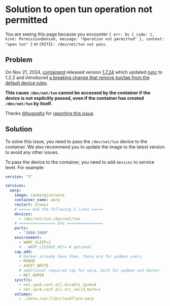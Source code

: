 # Solution to open tun operation not permitted

You are seeing this page because you encounter `{ err: Os { code: 1, kind: PermissionDenied, message: "Operation not permitted" }, context: "open tun" }` or `CRITIC: /dev/net/tun not pass`.

## Problem

On Nov 21, 2024, [containerd](https://github.com/containerd/containerd) released version [1.7.24](https://github.com/containerd/containerd/releases/tag/v1.7.24) which updated [runc](https://github.com/opencontainers/runc) to 1.2.2 and introduced [a breaking change that remove tun/tap from the default device rules](https://github.com/opencontainers/runc/pull/3468).

**This cause `/dev/net/tun` cannot be accessed by the container if the device is not explicitly passed, even if the container has created `/dev/net/tun` by itself.**

Thanks [@hugoghx](https://github.com/hugoghx) for [reporting this issue](https://github.com/cmj2002/warp-docker/issues/41).

## Solution

To solve this issue, you need to pass the `/dev/net/tun` device to the container. We also recommend you to update the image to the latest version to avoid any other issues.

To pass the device to the container, you need to add `devices` to service level. For example:

```yaml
version: "3"

services:
  warp:
    image: caomingjun/warp
    container_name: warp
    restart: always
    # ===== Add the following 2 lines =====
    devices:
      - /dev/net/tun:/dev/net/tun
    # ================ End ================
    ports:
      - "1080:1080"
    environment:
      - WARP_SLEEP=2
      # - WARP_LICENSE_KEY= # optional
    cap_add:
      # Docker already have them, these are for podman users
      - MKNOD
      - AUDIT_WRITE
      # additional required cap for warp, both for podman and docker
      - NET_ADMIN
    sysctls:
      - net.ipv6.conf.all.disable_ipv6=0
      - net.ipv4.conf.all.src_valid_mark=1
    volumes:
      - ./data:/var/lib/cloudflare-warp
```
